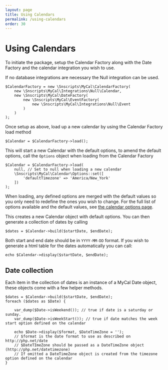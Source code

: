 ```yaml
---
layout: page
title: Using Calendars
permalink: /using-calendars
order: 30
---
```

# Using Calendars

To initiate the package, setup the Calendar Factory along with the Date Factory and the calendar integration you wish to use.

If no database integrations are necessary the Null integration can be used.

    $CalendarFactory = new \Snscripts\MyCal\CalendarFactory(
        new \Snscripts\MyCal\Integrations\Null\Calendar,
        new \Snscripts\MyCal\DateFactory(
            new \Snscripts\MyCal\EventFactory(
                new \Snscripts\MyCal\Integrations\Null\Event
            )
        )
    );

Once setup as above, load up a new calendar by using the Calendar Factory load method

    $Calendar = $CalendarFactory->load();

This will start a new Calendar with the default options, to amend the default options, call the `Options` object when loading from the Calendar Factory

    $Calendar = $CalendarFactory->load(
        null, // Set to null when loading a new calendar
        \Snscripts\MyCal\Calendar\Options::set([
            'defaultTimezone' => 'America/New_York'
        ])
    );

When loading, any defined options are merged with the default values so you only need to redefine the ones you wish to change. For the full list of options available and the default values, see [the calendar options page](/MyCal/calendar-options).

This creates a new Calendar object with default options. You can then generate a collection of dates by calling

    $dates = $Calendar->build($startDate, $endDate);

Both start and end date should be in `YYYY-MM-DD` format. If you wish to generate a html table for the dates automatically you can call:

    echo $Calendar->display($startDate, $endDate);

## Date collection

Each item in the collection of dates is an instance of a MyCal Date object, these objects come with a few helper methods.

    $dates = $Calendar->build($startDate, $endDate);
    foreach ($dates as $Date) {

        var_dump($Date->isWeekend()); // true if date is a saturday or sunday.
        var_dump($Date->isWeekStart()); // true if date matches the week start option defined on the calendar

        echo $Date->display($format, $DateTimeZone = '');
        // $format is the date format to use as described on http://php.net/date
        // $DateTImeZone should be passed as a DateTimeZone object (http://php.net/datetimezone)
        // If omitted a DateTimeZone object is created from the timezone option defined on the calendar
    }